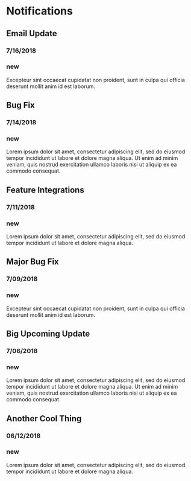 # Notifications
## Email Update
### 7/16/2018
### new 
Excepteur sint occaecat cupidatat non proident, sunt in culpa qui officia deserunt mollit anim id est laborum.
## Bug Fix
### 7/14/2018
### new 
Lorem ipsum dolor sit amet, consectetur adipiscing elit, sed do eiusmod tempor incididunt ut labore et dolore magna aliqua. Ut enim ad minim veniam, quis nostrud exercitation ullamco laboris nisi ut aliquip ex ea commodo consequat.
## Feature Integrations
### 7/11/2018
### new 
Lorem ipsum dolor sit amet, consectetur adipiscing elit, sed do eiusmod tempor incididunt ut labore et dolore magna aliqua.
## Major Bug Fix 
### 7/09/2018
### new 
Excepteur sint occaecat cupidatat non proident, sunt in culpa qui officia deserunt mollit anim id est laborum.
## Big Upcoming Update
### 7/06/2018
### new 
Lorem ipsum dolor sit amet, consectetur adipiscing elit, sed do eiusmod tempor incididunt ut labore et dolore magna aliqua. Ut enim ad minim veniam, quis nostrud exercitation ullamco laboris nisi ut aliquip ex ea commodo consequat.
## Another Cool Thing
### 06/12/2018
### new 
Lorem ipsum dolor sit amet, consectetur adipiscing elit, sed do eiusmod tempor incididunt ut labore et dolore magna aliqua.